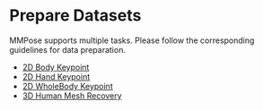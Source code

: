 # Prepare Datasets

MMPose supports multiple tasks. Please follow the corresponding guidelines for data preparation.

- [2D Body Keypoint](tasks/2d_body_keypoint.md)
- [2D Hand Keypoint](tasks/2d_hand_keypoint.md)
- [2D WholeBody Keypoint](tasks/2d_wholebody_keypoint.md)
- [3D Human Mesh Recovery](tasks/3d_body_mesh.md)
